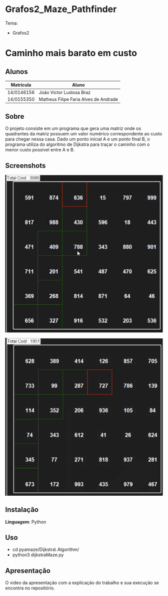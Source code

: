 # Grafos2_Maze_Pathfinder


Tema:
 - Grafos2
 
# Caminho mais barato em custo 

## Alunos
|Matrícula | Aluno |
| -- | -- |
| 14/0146156 |  João Victor Lustosa Braz |
| 14/0155350  |  Matheus Filipe Faria Alves de Andrade |

## Sobre 
O projeto consiste em um programa que gera uma matriz onde os quadrantes da matriz possuem um valor numérico correspondente ao custo para chegar nessa casa. Dado um ponto inicial A e um ponto final B, o programa utiliza do algoritmo de Dijkstra para traçar o caminho com o menor custo possível entre A e B.

## Screenshots

![Matriz 1](./images/maze.png)

![Matriz 2](./images/maze2.png)


## Instalação 
**Linguagem**: Python<br>


## Uso 
* cd pyamaze/Dijkstra\ Algorithm/  
* python3 dijkstraMaze.py

## Apresentação
O video da apresentação com a explicação do trabalho e sua execução se encontra no repositório.






